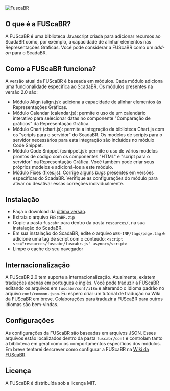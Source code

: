 ![FuscaBR](https://user-images.githubusercontent.com/82009729/121762159-9253a980-cb0a-11eb-8230-c8d1a3fb874e.png)


## O que é a FUScaBR?
A FUScaBR é uma biblioteca Javascript criada para adicionar recursos ao ScadaBR como, por exemplo, a capacidade de alinhar elementos nas Representações Gráficas. Você pode considerar a FUScaBR como um _add-on_ para o ScadaBR.

## Como a FUScaBR funciona?
A versão atual da FUScaBR é baseada em módulos. Cada módulo adiciona uma funcionalidade específica ao ScadaBR. Os módulos presentes na versão 2.0 são:
- Módulo Align (align.js): adiciona a capacidade de alinhar elementos às Representações Gráficas.
- Módulo Calendar (calendar.js): permite o uso de um calendário interativo para selecionar datas no componente "Comparação de gráficos" da Representação Gráfica.
- Módulo Chart (chart.js): permite a integração da biblioteca Chart.js com os "scripts para o servidor" do ScadaBR. Os modelos de scripts para o servidor necessários para esta integração são incluídos no módulo Code Snippet.
- Módulo Code Snippet (csnippet.js): permite o uso de vários modelos prontos de código com os componentes "HTML" e "script para o servidor" na Representação Gráfica. Você também pode criar seus próprios modelos e adicioná-los a este módulo.
- Módulo Fixes (fixes.js): Corrige alguns _bugs_ presentes em versões específicas do ScadaBR. Verifique as configurações do módulo para ativar ou desativar essas correções individualmente.

## Instalação
- Faça o download da [última versão](https://github.com/celsou/fuscabr/releases/latest/).
- Extraia o arquivo `FUScaBR.zip`
- Copie a pasta `fuscabr` para dentro da pasta `resources/`, na sua instalação do ScadaBR.
- Em sua instalação do ScadaBR, edite o arquivo `WEB-INF/tags/page.tag` e adicione uma tag de script com o conteúdo: `<script src="resources/fuscabr/fuscabr.js" async></script>`
- Limpe o cache do seu navegador

## Internacionalização
A FUScaBR 2.0 tem suporte a internacionalização. Atualmente, existem traduções apenas em português e inglês. Você pode traduzir a FUScaBR editando os arquivos em `fuscabr/conf/i18n` e alterando o idioma padrão no arquivo `conf/common.json`. Eu espero criar um tutorial de tradução na Wiki da FUScaBR em breve. Colaborações para traduzir a FUScaBR para outros idiomas são bem-vindas.

## Configurações
As configurações da FUScaBR são baseadas em arquivos JSON. Esses arquivos estão localizados dentro da pasta `fuscabr/conf` e controlam tanto a biblioteca em geral como os comportamentos específicos dos módulos. Em breve tentarei descrever como configurar a FUScaBR na [Wiki da FUScaBR](https://github.com/celsou/fuscabr/wiki).

## Licença
A FUScaBR é distribuída sob a licença MIT.
